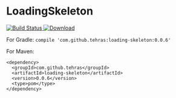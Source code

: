 # LoadingSkeleton

[![Build Status](https://travis-ci.org/tehras/LoadingSkeleton.svg?branch=master)](https://travis-ci.org/tehras/LoadingSkeleton)[ ![Download](https://api.bintray.com/packages/tehras/maven/loading-skeleton/images/download.svg) ](https://bintray.com/tehras/maven/loading-skeleton/_latestVersion)



For Gradle:
```compile 'com.github.tehras:loading-skeleton:0.0.6'```

For Maven:
```
<dependency>
  <groupId>com.github.tehras</groupId>
  <artifactId>loading-skeleton</artifactId>
  <version>0.0.6</version>
  <type>pom</type>
</dependency>
```
